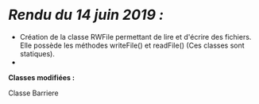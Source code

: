  

​                                                                      

# ***Rendu du 14 juin 2019 :***

- Création de la classe RWFile permettant de lire et d'écrire des fichiers. Elle possède les méthodes writeFile()  et readFile() (Ces classes sont statiques).
- 

 

**Classes modifiées :**

Classe Barriere
